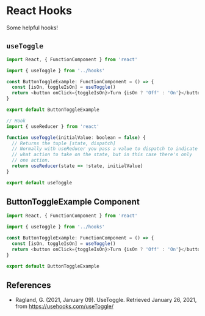 # React Hooks

Some helpful hooks!

## `useToggle`

```javascript
import React, { FunctionComponent } from 'react'

import { useToggle } from '../hooks'

const ButtonToggleExample: FunctionComponent = () => {
  const [isOn, toggleIsOn] = useToggle()
  return <button onClick={toggleIsOn}>Turn {isOn ? 'Off' : 'On'}</button>
}

export default ButtonToggleExample
```

```javascript
// Hook
import { useReducer } from 'react'

function useToggle(initialValue: boolean = false) {
  // Returns the tuple [state, dispatch]
  // Normally with useReducer you pass a value to dispatch to indicate
  // what action to take on the state, but in this case there's only
  // one action.
  return useReducer(state => !state, initialValue)
}

export default useToggle
```

## ButtonToggleExample Component

```javascript
import React, { FunctionComponent } from 'react'

import { useToggle } from '../hooks'

const ButtonToggleExample: FunctionComponent = () => {
  const [isOn, toggleIsOn] = useToggle()
  return <button onClick={toggleIsOn}>Turn {isOn ? 'Off' : 'On'}</button>
}

export default ButtonToggleExample
```

## References

- Ragland, G. (2021, January 09). UseToggle. Retrieved January 26, 2021, from https://usehooks.com/useToggle/
